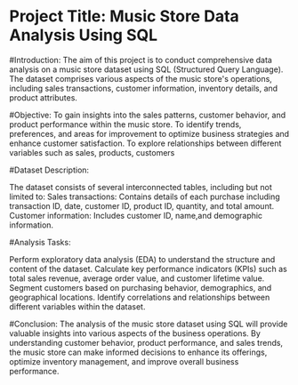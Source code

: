 # Project Title: Music Store Data Analysis Using SQL

#Introduction:
The aim of this project is to conduct comprehensive data analysis on a music store dataset using SQL (Structured Query Language). 
The dataset comprises various aspects of the music store's operations, including sales transactions, customer information, inventory details, and product attributes.

#Objective:
To gain insights into the sales patterns, customer behavior, and product performance within the music store.
To identify trends, preferences, and areas for improvement to optimize business strategies and enhance customer satisfaction.
To explore relationships between different variables such as sales, products, customers 

#Dataset Description:

The dataset consists of several interconnected tables, including but not limited to:
Sales transactions: Contains details of each purchase including transaction ID, date, customer ID, product ID, quantity, and total amount.
Customer information: Includes customer ID, name,and demographic information.

#Analysis Tasks:

Perform exploratory data analysis (EDA) to understand the structure and content of the dataset.
Calculate key performance indicators (KPIs) such as total sales revenue, average order value, and customer lifetime value.
Segment customers based on purchasing behavior, demographics, and geographical locations.
Identify correlations and relationships between different variables within the dataset.

#Conclusion:
The analysis of the music store dataset using SQL will provide valuable insights into various aspects of the business operations.
By understanding customer behavior, product performance, and sales trends, the music store can make informed decisions to enhance its offerings,
optimize inventory management, and improve overall business performance.
